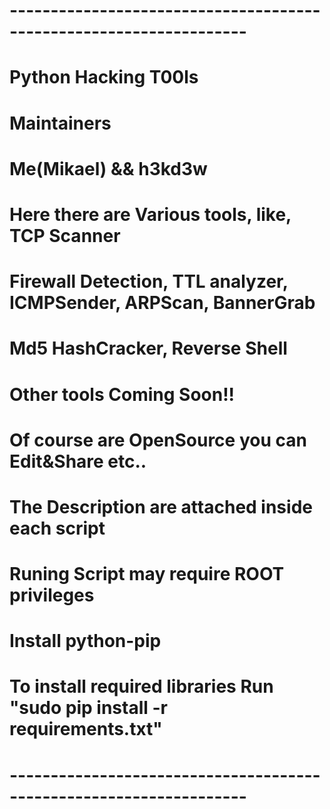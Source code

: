 # -------------------------------------------------------------------
# Python Hacking T00ls 
#
# Maintainers
# Me(Mikael) && h3kd3w
#
#
# Here there are Various tools, like, TCP Scanner
# Firewall Detection, TTL analyzer, ICMPSender, ARPScan, BannerGrab
# Md5 HashCracker, Reverse Shell
# 
# Other tools Coming Soon!!
# Of course are OpenSource you can Edit&Share etc..
#
# The Description are attached inside each script
# Runing Script may require ROOT privileges
#
# Install python-pip
# To install required libraries Run "sudo pip install -r requirements.txt"
# -------------------------------------------------------------------
